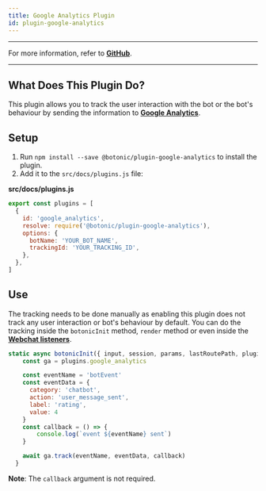 ```yaml
---
title: Google Analytics Plugin
id: plugin-google-analytics
---
```


---

For more information, refer to **[GitHub](https://github.com/hubtype/botonic/tree/master/packages/botonic-plugin-google-analytics)**.

---

## What Does This Plugin Do?

This plugin allows you to track the user interaction with the bot or the bot's behaviour by sending the information to **[Google Analytics](https://analytics.google.com/)**.

## Setup

1. Run `npm install --save @botonic/plugin-google-analytics` to install the plugin.
2. Add it to the `src/docs/plugins.js` file:

**src/docs/plugins.js**

```javascript
export const plugins = [
  {
    id: 'google_analytics',
    resolve: require('@botonic/plugin-google-analytics'),
    options: {
      botName: 'YOUR_BOT_NAME',
      trackingId: 'YOUR_TRACKING_ID',
    },
  },
]
```

## Use

The tracking needs to be done manually as enabling this plugin does not track any user interaction or bot's behaviour by default.
You can do the tracking inside the `botonicInit` method, `render` method or even inside the **[Webchat listeners](/docs/concepts/webchat#webchat-listeners)**.

```javascript
static async botonicInit({ input, session, params, lastRoutePath, plugins }) {
    const ga = plugins.google_analytics

    const eventName = 'botEvent'
    const eventData = {
      category: 'chatbot',
      action: 'user_message_sent',
      label: 'rating',
      value: 4
    }
    const callback = () => {
        console.log(`event ${eventName} sent`)
    }

    await ga.track(eventName, eventData, callback)
  }
```

**Note**: The `callback` argument is not required.
